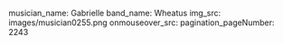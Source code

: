 musician_name: Gabrielle
band_name: Wheatus
img_src: images/musician0255.png
onmouseover_src: 
pagination_pageNumber: 2243